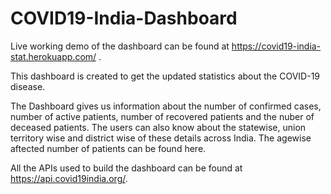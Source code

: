 # COVID19-India-Dashboard

Live working demo of the dashboard can be found at https://covid19-india-stat.herokuapp.com/ .

This dashboard is created to get the updated statistics about the COVID-19 disease.

The Dashboard gives us information about the number of confirmed cases, number of active patients, number of recovered patients and the nuber of deceased patients. The users can also know about the statewise, union territory wise and district wise of these details across India. The agewise aftected number of patients can be found here.

All the APIs used to build the dashboard can be found at https://api.covid19india.org/.
